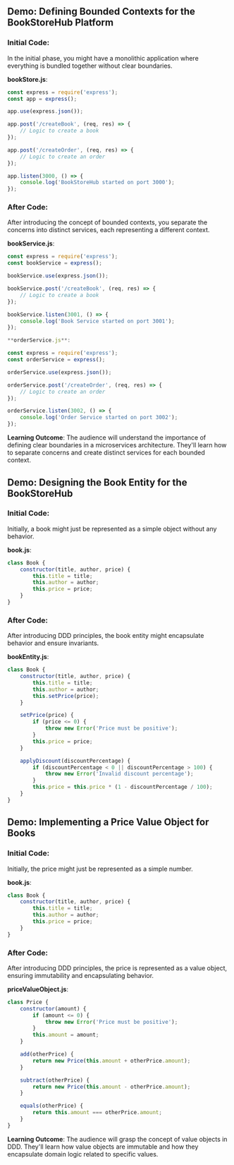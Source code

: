 Demo: Defining Bounded Contexts for the BookStoreHub Platform
-------------------------------------------------------------

### Initial Code:

In the initial phase, you might have a monolithic application where everything is bundled together without clear boundaries.

**bookStore.js**:



```javascript
const express = require('express');
const app = express();

app.use(express.json());

app.post('/createBook', (req, res) => {
    // Logic to create a book
});

app.post('/createOrder', (req, res) => {
    // Logic to create an order
});

app.listen(3000, () => {
    console.log('BookStoreHub started on port 3000');
});

```

### After Code:

After introducing the concept of bounded contexts, you separate the concerns into distinct services, each representing a different context.

**bookService.js**:
```javascript
const express = require('express');
const bookService = express();

bookService.use(express.json());

bookService.post('/createBook', (req, res) => {
    // Logic to create a book
});

bookService.listen(3001, () => {
    console.log('Book Service started on port 3001');
});

```
```javascript
**orderService.js**:

const express = require('express');
const orderService = express();

orderService.use(express.json());

orderService.post('/createOrder', (req, res) => {
    // Logic to create an order
});

orderService.listen(3002, () => {
    console.log('Order Service started on port 3002');
});
```
**Learning Outcome**: The audience will understand the importance of defining clear boundaries in a microservices architecture. They'll learn how to separate concerns and create distinct services for each bounded context.


Demo: Designing the Book Entity for the BookStoreHub
----------------------------------------------------

### Initial Code:

Initially, a book might just be represented as a simple object without any behavior.

**book.js**:


```javascript
class Book {
    constructor(title, author, price) {
        this.title = title;
        this.author = author;
        this.price = price;
    }
}

```


### After Code:

After introducing DDD principles, the book entity might encapsulate behavior and ensure invariants.

**bookEntity.js**:

```javascript
class Book {
    constructor(title, author, price) {
        this.title = title;
        this.author = author;
        this.setPrice(price);
    }

    setPrice(price) {
        if (price <= 0) {
            throw new Error('Price must be positive');
        }
        this.price = price;
    }

    applyDiscount(discountPercentage) {
        if (discountPercentage < 0 || discountPercentage > 100) {
            throw new Error('Invalid discount percentage');
        }
        this.price = this.price * (1 - discountPercentage / 100);
    }
}

```



Demo: Implementing a Price Value Object for Books
-------------------------------------------------

### Initial Code:

Initially, the price might just be represented as a simple number.

**book.js**:

```javascript
class Book {
    constructor(title, author, price) {
        this.title = title;
        this.author = author;
        this.price = price;
    }
}

```


### After Code:

After introducing DDD principles, the price is represented as a value object, ensuring immutability and encapsulating behavior.

**priceValueObject.js**:

```javascript
class Price {
    constructor(amount) {
        if (amount <= 0) {
            throw new Error('Price must be positive');
        }
        this.amount = amount;
    }

    add(otherPrice) {
        return new Price(this.amount + otherPrice.amount);
    }

    subtract(otherPrice) {
        return new Price(this.amount - otherPrice.amount);
    }

    equals(otherPrice) {
        return this.amount === otherPrice.amount;
    }
}

```

**Learning Outcome**: The audience will grasp the concept of value objects in DDD. They'll learn how value objects are immutable and how they encapsulate domain logic related to specific values.
